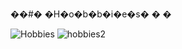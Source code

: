 ��#� �H�o�b�b�i�e�s�
�
�

![Hobbies](https://user-images.githubusercontent.com/118873208/223292312-6111de02-007e-489e-872f-70a0af3a07f4.png)
![hobbies2](https://user-images.githubusercontent.com/118873208/223292322-eb3d7130-b8a2-4b95-9031-905fae952f4b.png)
